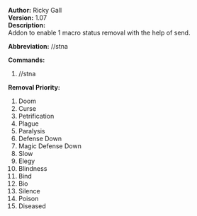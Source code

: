 **Author:** Ricky Gall  
**Version:** 1.07  
**Description:**  
Addon to enable 1 macro status removal with the help of send.

**Abbreviation:** //stna

**Commands:**
 1. //stna

**Removal Priority:**
 1.  Doom
 2.  Curse
 3.  Petrification
 4.  Plague
 5.  Paralysis
 6.  Defense Down
 7.  Magic Defense Down
 8.  Slow
 9.  Elegy
 10. Blindness
 11. Bind
 12. Bio
 13. Silence
 14. Poison
 15. Diseased
